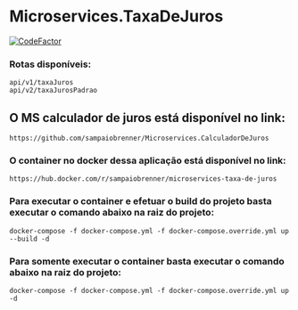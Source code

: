 ﻿# Microservices.TaxaDeJuros

[![CodeFactor](https://www.codefactor.io/repository/github/sampaiobrenner/microservices.taxadejuros/badge)](https://www.codefactor.io/repository/github/sampaiobrenner/microservices.taxadejuros)

### Rotas disponíveis:    
```
api/v1/taxaJuros
api/v2/taxaJurosPadrao
```
## O MS calculador de juros está disponível no link: 
```
https://github.com/sampaiobrenner/Microservices.CalculadorDeJuros
```

### O container no docker dessa aplicação está disponível no link: 
```
https://hub.docker.com/r/sampaiobrenner/microservices-taxa-de-juros
```

### Para executar o container e efetuar o build do projeto basta executar o comando abaixo na raiz do projeto:
```
docker-compose -f docker-compose.yml -f docker-compose.override.yml up --build -d
```

### Para somente executar o container basta executar o comando abaixo na raiz do projeto:
```
docker-compose -f docker-compose.yml -f docker-compose.override.yml up -d
```
